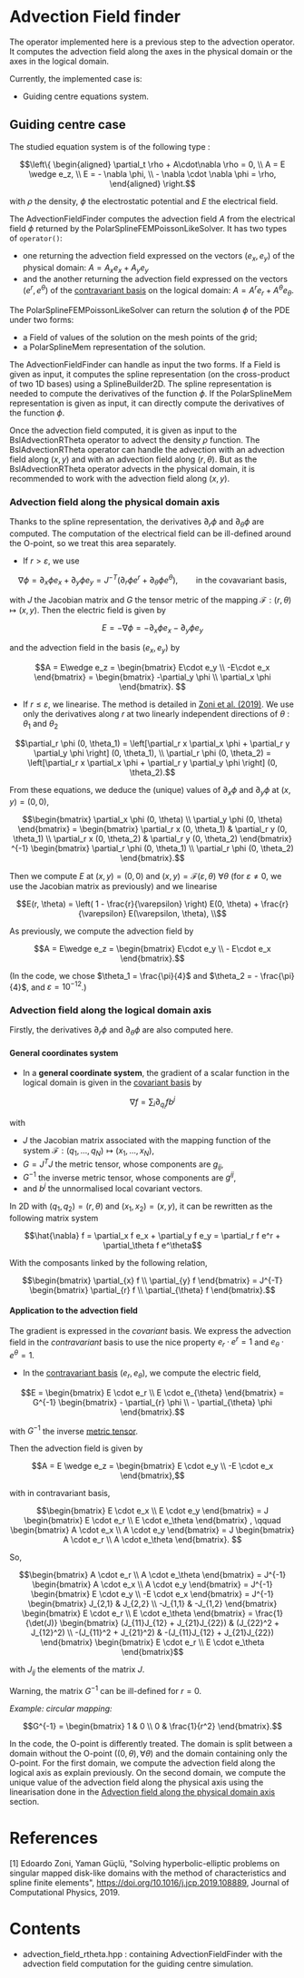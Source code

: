 # Advection Field finder


The operator implemented here is a previous step to the advection operator. 
It computes the advection field along the axes in the physical domain or the axes in the logical domain.

Currently, the implemented case is:
* Guiding centre equations system.


## Guiding centre case

The studied equation system is of the following type : 
```math
\left\{
\begin{aligned}
\partial_t \rho + A\cdot\nabla \rho = 0, \\
A = E \wedge e_z, \\
E = - \nabla  \phi, \\
- \nabla \cdot \nabla \phi = \rho,
\end{aligned}
\right.
```

with $`\rho`$ the density, $`\phi`$ the electrostatic potential and $`E`$ the electrical field. 

The AdvectionFieldFinder computes the advection field $`A`$ from the electrical field $`\phi`$ returned by the PolarSplineFEMPoissonLikeSolver. 
It has two types of `operator()`: 
* one returning the advection field expressed on the vectors $`(e_x, e_y)`$ of the physical domain: $`A = A_x e_x + A_y e_y`$
* and the another returning the advection field expressed on the vectors $`(e^r, e^\theta)`$ of the [contravariant basis](#docs_mathematical_and_physical_conventions) on the logical domain: $`A = A^r e_r + A^\theta e_\theta`$. 

The PolarSplineFEMPoissonLikeSolver can return the solution $`\phi`$ of the PDE under two forms:
* a Field of values of the solution on the mesh points of the grid; 
* a PolarSplineMem representation of the solution. 

The AdvectionFieldFinder can handle as input the two forms. 
If a Field is given as input, it computes the spline representation (on the cross-product of two 1D bases) using a SplineBuilder2D. 
The spline representation is needed to compute the derivatives of the function $`\phi`$. 
If the PolarSplineMem representation is given as input, it can directly compute the derivatives of the function $`\phi`$. 

Once the advection field computed, it is given as input to the BslAdvectionRTheta operator to advect the density $`\rho`$ function. 
The BslAdvectionRTheta operator can handle the advection with an advection field along $`(x,y)`$ and with an advection field along $`(r,\theta)`$. 
But as the BslAdvectionRTheta operator advects in the physical domain, it is recommended to work with the advection field along $`(x,y)`$.


### Advection field along the physical domain axis 

Thanks to the spline representation, the derivatives $`\partial_r \phi`$ and $`\partial_\theta \phi`$ are computed. 
The computation of the electrical field can be ill-defined around the O-point, so we treat this area separately. 

* If $`r > \varepsilon`$, we use 
```math
\nabla \phi
= \partial_x \phi e_x + \partial_y \phi e_y 
= J^{-T}(\partial_r \phi e^r + \partial_\theta \phi e^\theta), 
\qquad 
\text{in the covavariant basis,}
```

with $`J`$  the Jacobian matrix and *G* the tensor metric of the mapping $`\mathcal{F}: (r,\theta)\mapsto(x,y)`$. 
Then the electric field is given by 
```math
E = -\nabla \phi
= - \partial_x \phi e_x - \partial_y \phi e_y 
```

and the advection field in the basis $`(e_x, e_y)`$ by
```math
A = E\wedge e_z 
= 
\begin{bmatrix}
     E\cdot e_y  \\
    -E\cdot e_x 
\end{bmatrix} 
= 
\begin{bmatrix}
    -\partial_y \phi \\
     \partial_x \phi
\end{bmatrix}. 
```

* If $`r \leq \varepsilon`$, we linearise. The method is detailed in [Zoni et al. (2019)](#zoni). We use only the derivatives along $`r`$ at two linearly independent directions of $`\theta`$ : $`\theta_1`$ and $`\theta_2`$
```math
\partial_r \phi (0, \theta_1) = \left[\partial_r x  \partial_x \phi + \partial_r y  \partial_y \phi \right] (0, \theta_1), \\
\partial_r \phi (0, \theta_2) = \left[\partial_r x  \partial_x \phi + \partial_r y  \partial_y \phi \right] (0, \theta_2).
```

From these equations, we deduce the (unique) values of $`\partial_x\phi`$ and $`\partial_y\phi`$ at $`(x,y) = (0,0)`$,

```math
\begin{bmatrix}
    \partial_x \phi (0, \theta) \\
    \partial_y \phi (0, \theta)
\end{bmatrix}
 = 
 \begin{bmatrix}
    \partial_r x (0, \theta_1)  & \partial_r y (0, \theta_1) \\
    \partial_r x (0, \theta_2)  & \partial_r y (0, \theta_2)
\end{bmatrix} ^{-1}
\begin{bmatrix}
    \partial_r \phi (0, \theta_1) \\
    \partial_r \phi (0, \theta_2)
\end{bmatrix}.
```

Then we compute $`E`$ at $`(x,y) = (0,0)`$ and $`(x,y) = \mathcal{F}(\varepsilon,\theta)`$ $`\forall \theta`$ (for $`\varepsilon\neq 0`$, we use the Jacobian matrix as previously) and we linearise

```math
E(r, \theta) = \left( 1 - \frac{r}{\varepsilon} \right)  E(0, \theta) + \frac{r}{\varepsilon} E(\varepsilon, \theta), \\
```

As previously, we compute the advection field by 
```math
A = E\wedge e_z 
= 
\begin{bmatrix}
      E\cdot e_y  \\
    - E\cdot e_x 
\end{bmatrix}.
```

(In the code, we chose $`\theta_1 = \frac{\pi}{4}`$ and $`\theta_2  = - \frac{\pi}{4}`$, and $\varepsilon = 10^{-12}$.)


### Advection field along the logical domain axis

Firstly, the derivatives $`\partial_r \phi`$ and $`\partial_\theta \phi`$ are also computed here. 

#### General coordinates system 
* In a **general coordinate system**, the gradient of a scalar function in the logical domain is given in the [covariant basis](#docs_mathematical_and_physical_conventions) by 

```math
\nabla f = \sum_i \partial_{q_i} f b^j
```

with 
* $`J`$ the Jacobian matrix associated with the mapping function of the system $`\mathcal{F}:(q_1,..., q_N)\mapsto(x_1, ..., x_N)`$, 
* $`G = J^T J`$ the metric tensor, whose components are $`g_{ij}`$,  
* $`G^{-1}`$ the inverse metric tensor, whose components are $`g^{ij}`$, 
* and $`b^j`$ the unnormalised local covariant vectors. 

In 2D with $`(q_1, q_2) = (r,\theta)`$ and $`(x_1, x_2) = (x,y)`$, it can be rewritten as the following matrix system 
```math
\hat{\nabla} f 
= \partial_x f e_x + \partial_y f e_y
= \partial_r f e^r + \partial_\theta f e^\theta
```

With the composants linked by the following relation, 
```math
\begin{bmatrix}
    \partial_{x} f \\
    \partial_{y} f
\end{bmatrix}
= 
J^{-T}
\begin{bmatrix}
    \partial_{r} f \\
    \partial_{\theta} f
\end{bmatrix}.
```


#### Application to the advection field
The gradient is expressed in the *covariant* basis. We express the advection field in the *contravariant* basis to use the nice property $`e_r\cdot e^r = 1`$ and $`e_\theta\cdot e^\theta = 1`$. 
* In the [contravariant basis](#docs_mathematical_and_physical_coneventions) $`(e_r, e_\theta)`$, 
we compute the electric field,
```math
E
= 
\begin{bmatrix}
    E \cdot e_r \\
    E \cdot e_{\theta}
\end{bmatrix}
= 
G^{-1}
\begin{bmatrix}
    - \partial_{r} \phi \\
    - \partial_{\theta} \phi
\end{bmatrix}.
```

with $`G^{-1}`$ the inverse [metric tensor](#docs_mathematical_and_physical_coneventions__Metric_tensor). 

Then the advection field is given by 
```math
A = E \wedge e_z = 
\begin{bmatrix}
     E \cdot e_y \\
    -E \cdot e_x
\end{bmatrix},
```

with in contravariant basis, 
```math
\begin{bmatrix}
    E \cdot e_x \\
    E \cdot e_y
\end{bmatrix}
= 
J
\begin{bmatrix}
    E \cdot e_r \\
    E \cdot e_\theta
\end{bmatrix} ,
\qquad
\begin{bmatrix}
    A \cdot e_x \\
    A \cdot e_y
\end{bmatrix}
= 
J
\begin{bmatrix}
    A \cdot e_r \\
    A \cdot e_\theta
\end{bmatrix}. 
```

So, 
```math
\begin{bmatrix}
    A \cdot e_r \\
    A \cdot e_\theta
\end{bmatrix}
= J^{-1}
\begin{bmatrix}
    A \cdot e_x \\
    A \cdot e_y
\end{bmatrix}
= J^{-1}
\begin{bmatrix}
     E \cdot e_y \\
    -E \cdot e_x
\end{bmatrix}
= J^{-1}
\begin{bmatrix}
    J_{2,1} & J_{2,2} \\
    -J_{1,1} & -J_{1,2}
\end{bmatrix}
\begin{bmatrix}
    E \cdot e_r \\
    E \cdot e_\theta
\end{bmatrix}
= \frac{1}{\det(J)}
\begin{bmatrix}
    (J_{11}J_{12} + J_{21}J_{22})  &  (J_{22}^2 + J_{12}^2) \\
    -(J_{11}^2 + J_{21}^2)         & -(J_{11}J_{12} + J_{21}J_{22})
\end{bmatrix}
\begin{bmatrix}
    E \cdot e_r \\
    E \cdot e_\theta
\end{bmatrix}
```

with $`J_{ij}`$ the elements of the matrix *J*. 

Warning, the matrix $`G^{-1}`$ can be ill-defined for $r = 0$. 

*Example: circular mapping:* 
```math
G^{-1}
= 
\begin{bmatrix}
    1 & 0 \\
    0 & \frac{1}{r^2}
\end{bmatrix}.
```

In the code, the O-point is differently treated. The domain is split between a domain without the O-point ($`(0,\theta), \forall \theta`$) and the domain containing only the O-point. For the first domain, we compute the advection field along the logical axis as explain previously. On the second domain, we compute the unique value of the advection field along the physical axis using the linearisation done in the [Advection field along the physical domain axis](#src_geometryRTheta_advection_field__Guiding_centre_case) section.



# References 

<a name="zoni"></a> [1] Edoardo Zoni, Yaman Güçlü, "Solving hyperbolic-elliptic problems on singular mapped disk-like domains with the 
method of characteristics and spline finite elements", https://doi.org/10.1016/j.jcp.2019.108889, Journal of Computational Physics, 2019.


# Contents

* advection\_field\_rtheta.hpp : containing AdvectionFieldFinder with the advection field computation for the guiding centre simulation. 
